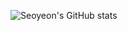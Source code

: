 ![Seoyeon's GitHub stats](https://github-readme-stats.vercel.app/api?username=seoyeon0201&show_icons=true&theme=buefy)
